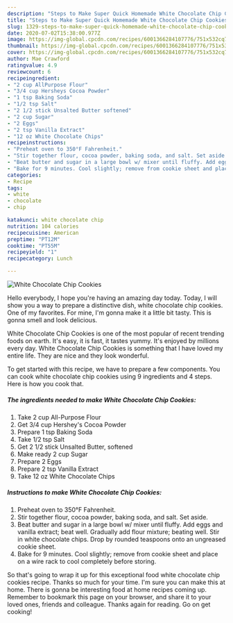 ```yaml
---
description: "Steps to Make Super Quick Homemade White Chocolate Chip Cookies"
title: "Steps to Make Super Quick Homemade White Chocolate Chip Cookies"
slug: 1329-steps-to-make-super-quick-homemade-white-chocolate-chip-cookies
date: 2020-07-02T15:38:00.977Z
image: https://img-global.cpcdn.com/recipes/6001366284107776/751x532cq70/white-chocolate-chip-cookies-recipe-main-photo.jpg
thumbnail: https://img-global.cpcdn.com/recipes/6001366284107776/751x532cq70/white-chocolate-chip-cookies-recipe-main-photo.jpg
cover: https://img-global.cpcdn.com/recipes/6001366284107776/751x532cq70/white-chocolate-chip-cookies-recipe-main-photo.jpg
author: Mae Crawford
ratingvalue: 4.9
reviewcount: 6
recipeingredient:
- "2 cup AllPurpose Flour"
- "3/4 cup Hersheys Cocoa Powder"
- "1 tsp Baking Soda"
- "1/2 tsp Salt"
- "2 1/2 stick Unsalted Butter softened"
- "2 cup Sugar"
- "2 Eggs"
- "2 tsp Vanilla Extract"
- "12 oz White Chocolate Chips"
recipeinstructions:
- "Preheat oven to 350°F Fahrenheit."
- "Stir together flour, cocoa powder, baking soda, and salt. Set aside."
- "Beat butter and sugar in a large bowl w/ mixer until fluffy. Add eggs and vanilla extract; beat well. Gradually add flour mixture; beating well. Stir in white chocolate chips. Drop by rounded teaspoons onto an ungreased cookie sheet."
- "Bake for 9 minutes. Cool slightly; remove from cookie sheet and place on a wire rack to cool completely before storing."
categories:
- Recipe
tags:
- white
- chocolate
- chip

katakunci: white chocolate chip 
nutrition: 104 calories
recipecuisine: American
preptime: "PT12M"
cooktime: "PT55M"
recipeyield: "1"
recipecategory: Lunch

---
```



![White Chocolate Chip Cookies](https://img-global.cpcdn.com/recipes/6001366284107776/751x532cq70/white-chocolate-chip-cookies-recipe-main-photo.jpg)

Hello everybody, I hope you're having an amazing day today. Today, I will show you a way to prepare a distinctive dish, white chocolate chip cookies. One of my favorites. For mine, I'm gonna make it a little bit tasty. This is gonna smell and look delicious.

White Chocolate Chip Cookies is one of the most popular of recent trending foods on earth. It's easy, it is fast, it tastes yummy. It's enjoyed by millions every day. White Chocolate Chip Cookies is something that I have loved my entire life. They are nice and they look wonderful.




To get started with this recipe, we have to prepare a few components. You can cook white chocolate chip cookies using 9 ingredients and 4 steps. Here is how you cook that.

<!--inarticleads1-->

##### The ingredients needed to make White Chocolate Chip Cookies:

1. Take 2 cup All-Purpose Flour
1. Get 3/4 cup Hershey&#39;s Cocoa Powder
1. Prepare 1 tsp Baking Soda
1. Take 1/2 tsp Salt
1. Get 2 1/2 stick Unsalted Butter, softened
1. Make ready 2 cup Sugar
1. Prepare 2 Eggs
1. Prepare 2 tsp Vanilla Extract
1. Take 12 oz White Chocolate Chips




<!--inarticleads2-->

##### Instructions to make White Chocolate Chip Cookies:

1. Preheat oven to 350°F Fahrenheit.
1. Stir together flour, cocoa powder, baking soda, and salt. Set aside.
1. Beat butter and sugar in a large bowl w/ mixer until fluffy. Add eggs and vanilla extract; beat well. Gradually add flour mixture; beating well. Stir in white chocolate chips. Drop by rounded teaspoons onto an ungreased cookie sheet.
1. Bake for 9 minutes. Cool slightly; remove from cookie sheet and place on a wire rack to cool completely before storing.




So that's going to wrap it up for this exceptional food white chocolate chip cookies recipe. Thanks so much for your time. I'm sure you can make this at home. There is gonna be interesting food at home recipes coming up. Remember to bookmark this page on your browser, and share it to your loved ones, friends and colleague. Thanks again for reading. Go on get cooking!
